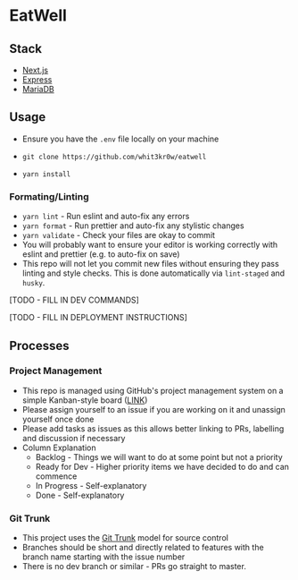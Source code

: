 # EatWell

## Stack
- [Next.js](https://nextjs.org/)
- [Express](https://expressjs.com/)
- [MariaDB](https://aws.amazon.com/rds/mariadb/)

## Usage
- Ensure you have the `.env` file locally on your machine

- `git clone https://github.com/whit3kr0w/eatwell`
- `yarn install`

### Formating/Linting
- `yarn lint` - Run eslint and auto-fix any errors
- `yarn format` - Run prettier and auto-fix any stylistic changes
- `yarn validate` - Check your files are okay to commit
- You will probably want to ensure your editor is working correctly with eslint and prettier (e.g. to auto-fix on save)
- This repo will not let you commit new files without ensuring they pass linting and style checks. This is done automatically via `lint-staged` and `husky`.

[TODO - FILL IN DEV COMMANDS]

[TODO - FILL IN DEPLOYMENT INSTRUCTIONS]

## Processes

### Project Management
- This repo is managed using GitHub's project management system on a simple Kanban-style board ([LINK](https://github.com/WhiT3Kr0w/eatwell/projects/1))
- Please assign yourself to an issue if you are working on it and unassign yourself once done
- Please add tasks as issues as this allows better linking to PRs, labelling and discussion if necessary
- Column Explanation
  - Backlog - Things we will want to do at some point but not a priority
  - Ready for Dev - Higher priority items we have decided to do and can commence
  - In Progress - Self-explanatory
  - Done - Self-explanatory

### Git Trunk
- This project uses the [Git Trunk](https://trunkbaseddevelopment.com/) model for source control
- Branches should be short and directly related to features with the branch name starting with the issue number
- There is no dev branch or similar - PRs go straight to master.
